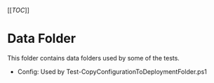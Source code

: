 [[_TOC_]]

# Data Folder
This folder contains data folders used by some of the tests.
- Config: Used by Test-CopyConfigurationToDeploymentFolder.ps1
